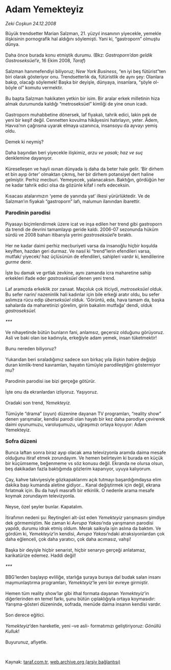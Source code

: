 # Adam Yemekteyiz

*Zeki Coşkun 24.12.2008*

<div class="taraf_structure_2col_1zq">
<div class="margen_n">



 <p>Büyük trendsetter Marian Salzman, 21. yüzyıl insanının yiyecekle, yemekle ilişkisinin pornografik hal aldığını söylemişti. Yani ki, “gastroporn” olmuştu dünya. <br/><br/>Daha önce burada konu etmiştik durumu. (Bkz: <i>Gastroporn’dan geldik Gastroseksüel’e</i>, 16 Ekim 2008, <i>Taraf</i>) <br/><br/>Salzman hanımefendiyi biliyoruz; <i>New York Business</i>, “en iyi beş fütürist”ten biri olarak gösteriyor onu. Trendsetterlık da, fütüristlik de aynı şey: Olanlara bakıp, olacağı söylemek! Başka bir deyişle, dünyaya, insanlara, “şöyle ol-böyle ol” komutu vermektir. <br/><br/>Bu bapta Salzman hakikaten yetkin bir isim. Bir aralar erkek milletinin hiza almak durumunda kaldığı “metroseksüel” kimliği de yine onun icadı. <br/><br/>Gastroporn muhabbetine dönersek, laf fiyakalı, tahrik edici, lakin pek de yeni bir keşif değil. Cennetten kovulma hikâyesini hatırlayın, yeter. Âdem, Havva’nın çağrısına uyarak elmaya uzanınca, insansoyu da ayvayı yemiş oldu. <br/><br/>Demek ki neymiş? <br/><br/>Daha başından beri yiyecekle ilişkimiz, <i>arzu ve yasak; haz ve suç</i> denklemine dayanıyor. <br/><br/>Küreselleşen ve hayli ısınan dünyada iş daha da beter hale gelir. ‘Bir dirhem et bin ayıp örter’ olmaktan çıkmış, her bir dirhem potansiyel dert haline gelmiştir. Perhiz mecburi. Yemeyecek, yalanacaksın. Baktığın, gördüğün her ne kadar tahrik edici olsa da gözünle kifaf i nefs edeceksin. <br/><br/>Kısacası atalarımızın ‘yeme de yanında yat’ ilkesi yürürlüktedir. Ve de Salzman’ın fiyakalı “gastroporn” lafı, malumun ilanından ibarettir. <b><br/><br/><font size="3">Parodinin parodisi</font></b> <br/><br/>Piyasayı biçimlendirmek üzere icat ve inşa edilen her trend gibi gastroporn da trendi de devrini tamamlayıp geride kaldı. 2006-07 sezonunda hüküm sürdü ve 2008 baharı itibarıyla yerini <i>gastroseksüel</i>’e bıraktı. <br/><br/>Her ne kadar daimi perhiz mecburiyeti varsa da insanoğlu hiçbir koşulda keyiften, hazdan geri durmaz. Ve nasıl ki “trend”lerin efendileri varsa, mutfak/ yiyecek/ haz üçlüsünün de efendileri, sahipleri vardır ki, kendilerine <i>gurme</i> denir. <br/><br/>İşte bu damak ve gırtlak zevkine, aynı zamanda icra maharetine sahip erkekleri ifade eder <i>gastroseksüel</i> denen yeni trend. <br/><br/>Laf aramızda erkeklik zor zanaat. Maçoluk çok iticiydi, <i>metroseksüel</i> olduk. Bu sefer narin/ nazeninlik hali kadınlar için bile erkeği aratır oldu, bu sefer aslımıza rücu edip <i>überseksüel </i>olduk. ‘Görüntü, eda, hava tamam da, başka sahalarda da maharetinizi görelim, girin bakalım mutfağa’ dendi, olduk <i>gastroseksüel. <br/><br/>***</i> <br/><br/>Ve nihayetinde bütün bunların fani, anlamsız, geçersiz olduğunu görüyoruz. Asli ve baki olan ise kadınıyla, erkeğiyle adam yemek, insan tüketmektir! <br/><br/>Bunu nereden biliyoruz? <br/><br/>Yukarıdan beri sıraladığımız sadece son birkaç yıla ilişkin habire değişip duran kimlik-trend kavramları, hayatın tümüyle parodileştiğini göstermiyor mu? <br/><br/>Parodinin parodisi ise bizi gerçeğe götürür. <br/><br/>İşte onu da ekranlardan izliyoruz. Yaşıyoruz. <br/><br/>Oradaki son trend, <i>Yemekteyiz. </i><br/><br/>Tümüyle “drama” (oyun) düzenine dayanan TV programları, “reality show” denen yarışmalar, kendisi parodi olan hayatı bir kez daha parodiye çevirerek daimi oyunumuzu, varoluşumuzu, uğraşımızı ortaya koyuyor: Adam Yemekteyiz.<br/><br/><b><font size="3">Sofra düzeni</font></b> <br/><br/>Bunca laftan sonra biraz ayıp olacak ama televizyonla aramda daima mesafe olduğunu itiraf etmek zorundayım. Ve hemen belirteyim ki burada en küçük bir küçümseme, beğenmeme vs söz konusu değil. Ekranda ne olursa olsun, beş dakikadan fazla baktığımda gözlerim kapanıyor, uyuya kalıyorum. <br/><br/>Çay, kahve takviyesiyle gözkapaklarımı açık tutmayı başardığımdaysa elim dakika başı kumanda aletine gidiyor... Kanal değiştirmek için değil, ekrana fırlatmak için. Bu da hayli masraflı bir etkinlik. O nedenle arama mesafe koymak zorundayım televizyonla. <br/><br/>Neyse, özel şeyler bunlar. Kapatalım. <br/><br/>İtirafımın nedeni şu: Reytingleri alt-üst eden <i>Yemekteyiz</i> yarışmasını şimdiye dek görmemiştim. Ne zaman ki <i>Avrupa Yakası</i>’nda<i> </i>yarışmanın parodisi yapıldı, durumu idrak etmiş oldum. Merak saikıyla işin aslına da baktım. Ve gördüm ki, <i>Yemekteyiz</i>’in kendisi, <i>Avrupa Yakası</i>’ndaki atraksiyonlardan çok daha eğlenceli, çok daha yaratıcı, çok daha acımasız, vahşi! <br/><br/>Başka bir deyişle hiçbir senarist, hiçbir senaryo gerçeği anlatamaz, karikatürize edemez. Haddi değil!<i> <br/><br/>***</i> <br/><br/>BBG’lerden başlayıp evliliğe, starlığa şuraya buraya dal budak salan insanı maymunlaştırma programları, <i>Yemekteyiz</i>’le yeni bir evreye girmiştir. <br/><br/>Hemen tüm reality show’lar gibi ithal formata dayanan <i>Yemekteyiz</i>’in diğerlerinden en temel farkı, şunu bütün çıplaklığıyla ortaya koymasıdır: Yarışma-gösteri düzeninde, sofrada, menüde daima insanın kendisi vardır. <br/><br/>Son derece eğitici.<i> <br/><br/>Yemekteyiz</i>’den hareketle, yeni –ve asli- formatımızı geliştiriyoruz: <i>Gönüllü Kulluk</i>! <br/><br/>Buyurunuz, afiyetle.</p>

<br/>


<div id="taraf_not">
</div>

</div>


</div>

Kaynak: [taraf.com.tr](http://www.taraf.com.tr:80/makale/3259.htm), [web.archive.org (arşiv bağlantısı)](http://web.archive.org/web/20090207204927/http://www.taraf.com.tr:80/makale/3259.htm)

